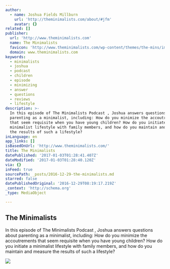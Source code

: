 ```yaml
---
author:
  - name: Joshua Fields Millburn
    url: 'http://theminimalists.com/about/#jfm'
    avatar: {}
related: []
publisher:
  url: 'http://www.theminimalists.com'
  name: The Minimalists
  favicon: 'http://www.theminimalists.com/wp-content/themes/the-mins/images/favicon.ico'
  domain: www.theminimalists.com
keywords:
  - minimalists
  - joshua
  - podcast
  - children
  - episode
  - minimizing
  - answer
  - questions
  - reviews
  - lifestyle
description: >-
  In this episode of The Minimalists Podcast , Joshua answers questions about
  parenting as a minimalist, including: How do you minimize the accoutrements
  that seem requisite when you have young children? How do you initiate a
  minimalist lifestyle with family members, and how do you maintain and measure
  the results of such a lifestyle?
inLanguage: en
app_links: []
isBasedOnUrl: 'http://www.theminimalists.com/'
title: The Minimalists
datePublished: '2017-01-03T01:28:41.407Z'
dateModified: '2017-01-03T01:28:40.120Z'
via: {}
inFeed: true
sourcePath: _posts/2016-12-29-the-minimalists.md
starred: false
datePublishedOriginal: '2016-12-29T08:19:17.219Z'
_context: 'http://schema.org'
_type: MediaObject

---
```

<article style=""><h1>The Minimalists</h1><p>In this episode of The Minimalists Podcast , Joshua answers questions about parenting as a minimalist, including: How do you minimize the accoutrements that seem requisite when you have young children? How do you initiate a minimalist lifestyle with family members, and how do you maintain and measure the results of such a lifestyle?</p><img src="http://www.theminimalists.com/files/2015/04/Joshua-Fields-Millburn-and-Ryan-Nicodemus1.jpg" /></article>